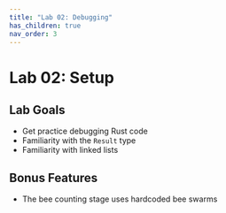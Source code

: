 ```yaml
---
title: "Lab 02: Debugging"
has_children: true
nav_order: 3
---
```


# Lab 02: Setup

## Lab Goals

 - Get practice debugging Rust code
 - Familiarity with the `Result` type
 - Familiarity with linked lists

## Bonus Features

 - The bee counting stage uses hardcoded bee swarms
